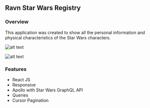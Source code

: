 ## Ravn Star Wars Registry
### Overview
This application was created to show all the personal information and physical characteristics of the Star Wars characters.

![alt text](https://i.ibb.co/wptnZJT/Captura1.png "Character List")

![alt text](https://i.ibb.co/Hd81JLY/Captura2.png "Character List")

### Features
* React JS
* Responsive
* Apollo with Star Wars GraphQL API
* Queries
* Cursor Pagination
